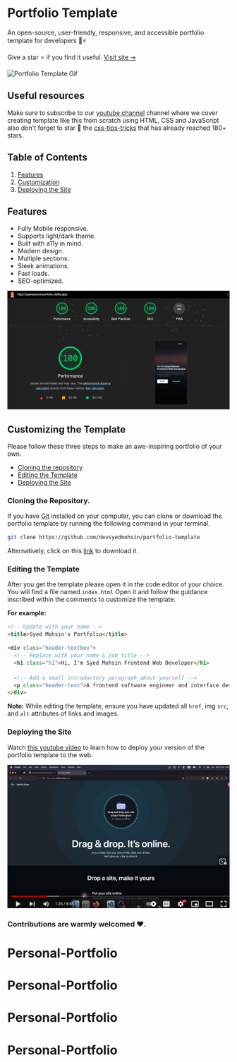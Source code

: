 # Portfolio Template

An open-source, user-friendly, responsive, and accessible portfolio template for developers 🚀⚡

Give a star ⭐ if you find it useful. [Visit site &rarr;](https://opensource-portfolio.netlify.app/)

![Portfolio Template Gif](assets/images/portfolio-template.gif)

## Useful resources

Make sure to subscribe to our [youtube channel](https://www.youtube.com/@nisarhassan12) channel where we cover creating template like this from scratch using HTML, CSS and JavaScript also don't forget to star 🌟 the [css-tips-tricks](https://github.com/devsyedmohsin/css-tips-tricks) that has already reached 180+ stars.

## Table of Contents

1. [Features](#key-features)
1. [Customization](#customizing-the-template)
1. [Deploying the Site](#deploying-the-site)

## Features

- Fully Mobile responsive.
- Supports light/dark theme.
- Built with a11y in mind.
- Modern design.
- Multiple sections.
- Sleek animations.
- Fast loads.
- SEO-optimized.

<img src="assets/images/lighthouse.png" alt="lighthouse report with 100% scores">

## Customizing the Template

Please follow these three steps to make an awe-inspiring portfolio of your own.

- [Cloning the repository](#cloning-the-repository)
- [Editing the Template](#editing-the-template)
- [Deploying the Site](#deploying-the-site)

### Cloning the Repository.

If you have [Git](https://git-scm.com/) installed on your computer, you can clone or download the portfolio template by running the following command in your terminal.

```bash
git clone https://github.com/devsyedmohsin/portfolio-template
```

Alternatively, click on this [link](https://github.com/devsyedmohsin/portfolio-template/archive/refs/heads/main.zip) to download it.

### Editing the Template

After you get the template please open it in the code editor of your choice.
You will find a file named `index.html` Open it and follow the guidance inscribed within the comments to customize the template.

**For example:**

```html
<!-- Update with your name -->
<title>Syed Mohsin's Portfolio</title>
```

```html
<div class="header-textbox">
  <!-- Replace with your name & job title -->
  <h1 class="h1">Hi, I'm Syed Mohsin Frontend Web Developer</h1>

  <!-- Add a small introductory paragraph about yourself -->
  <p class="header-text">A frontend software engineer and interface designer</p>
</div>
```

**Note:** While editing the template, ensure you have updated all `href`, img `src`, and `alt` attributes of links and images.

### Deploying the Site

Watch [this youtube video](https://www.youtube.com/watch?v=oEyXLYW3RjY) to learn how to deploy your version of the portfolio template to the web.

[![Deploy your version of the Portfolio template using Netlify](assets/images/thumbnail.png)](https://www.youtube.com/watch?v=oEyXLYW3RjY "Deploy your version of the Portfolio template using Netlify")

### Contributions are warmly welcomed ❤️.
# Personal-Portfolio
# Personal-Portfolio
# Personal-Portfolio
# Personal-Portfolio
